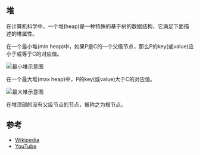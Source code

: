 ## 堆
在计算机科学中，一个堆(heap)是一种特殊的基于树的数据结构，它满足下面描述的堆属性。

在一个最小堆(min heap)中，如果P是C的一个父级节点，那么P的key(或value)应小于或等于C的对应值。

<img src="https://camo.githubusercontent.com/16e4220b69a866f97cc20d934c4b16fe5b9147de/68747470733a2f2f75706c6f61642e77696b696d656469612e6f72672f77696b6970656469612f636f6d6d6f6e732f362f36392f4d696e2d686561702e706e67" style="background: #fff;" alt="最小堆示意图"/>

在一个最大堆(max heap)中，P的key(或value)大于C的对应值。

<img src="https://camo.githubusercontent.com/cf3c66d0d2ed67af70a8bc500fc215526d266a0d/68747470733a2f2f75706c6f61642e77696b696d656469612e6f72672f77696b6970656469612f636f6d6d6f6e732f332f33382f4d61782d486561702e737667" style="background: #fff;" alt="最大堆示意图"/>

在堆顶部的没有父级节点的节点，被称之为根节点。

## 参考
* <a href="https://en.wikipedia.org/wiki/Heap_(data_structure)">Wikipedia</a>
* <a href="https://www.youtube.com/watch?v=t0Cq6tVNRBA&index=5&t=0s&list=PLLXdhg_r2hKA7DPDsunoDZ-Z769jWn4R8">YouTube</a>